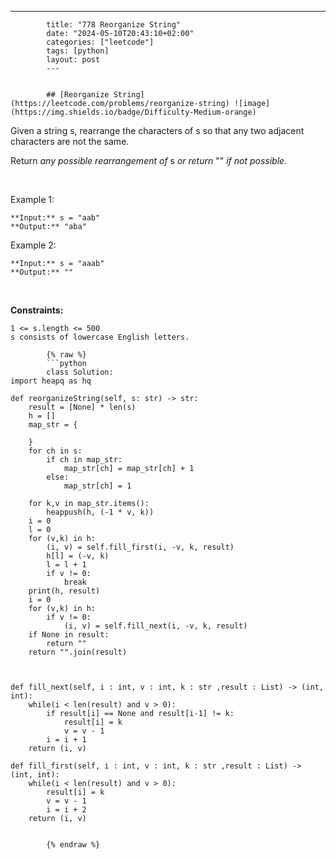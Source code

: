 ---
            title: "778 Reorganize String"
            date: "2024-05-10T20:43:10+02:00"
            categories: ["leetcode"]
            tags: [python]
            layout: post
            ---
            

            ## [Reorganize String](https://leetcode.com/problems/reorganize-string) ![image](https://img.shields.io/badge/Difficulty-Medium-orange)

Given a string s, rearrange the characters of s so that any two adjacent characters are not the same.

Return *any possible rearrangement of* s *or return* "" *if not possible*.

 

Example 1:

```
**Input:** s = "aab"
**Output:** "aba"

```

Example 2:

```
**Input:** s = "aaab"
**Output:** ""

```

 

**Constraints:**

	1 <= s.length <= 500
	s consists of lowercase English letters.

            {% raw %}
            ```python
            class Solution:
    import heapq as hq
    
    def reorganizeString(self, s: str) -> str:
        result = [None] * len(s)
        h = []
        map_str = {

        }
        for ch in s:
            if ch in map_str:
                map_str[ch] = map_str[ch] + 1
            else:
                map_str[ch] = 1

        for k,v in map_str.items():
            heappush(h, (-1 * v, k))
        i = 0
        l = 0
        for (v,k) in h:
            (i, v) = self.fill_first(i, -v, k, result)
            h[l] = (-v, k)
            l = l + 1
            if v != 0:
                break
        print(h, result)
        i = 0
        for (v,k) in h:
            if v != 0:
                (i, v) = self.fill_next(i, -v, k, result)
        if None in result:
            return ""
        return "".join(result)



    def fill_next(self, i : int, v : int, k : str ,result : List) -> (int, int):
        while(i < len(result) and v > 0):
            if result[i] == None and result[i-1] != k:
                result[i] = k
                v = v - 1
            i = i + 1
        return (i, v)

    def fill_first(self, i : int, v : int, k : str ,result : List) -> (int, int):
        while(i < len(result) and v > 0):
            result[i] = k
            v = v - 1
            i = i + 2
        return (i, v)


            {% endraw %}
            